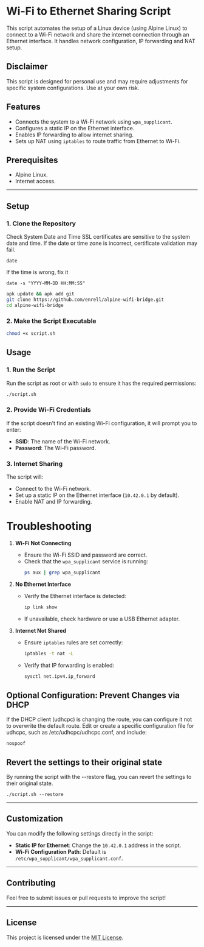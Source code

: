 # **Wi-Fi to Ethernet Sharing Script**

This script automates the setup of a Linux device (using Alpine Linux) to connect to a Wi-Fi network and share the internet connection through an Ethernet interface. It handles network configuration, IP forwarding and NAT setup.

## **Disclaimer**

This script is designed for personal use and may require adjustments for specific system configurations. Use at your own risk.

## **Features**
- Connects the system to a Wi-Fi network using `wpa_supplicant`.
- Configures a static IP on the Ethernet interface.
- Enables IP forwarding to allow internet sharing.
- Sets up NAT using `iptables` to route traffic from Ethernet to Wi-Fi.

## **Prerequisites**
- Alpine Linux.
- Internet access.
---

## **Setup**

### **1. Clone the Repository**
Check System Date and Time
SSL certificates are sensitive to the system date and time. If the date or time zone is incorrect, certificate validation may fail.
````
date
````
If the time is wrong, fix it
````
date -s "YYYY-MM-DD HH:MM:SS"
````

```bash
apk update && apk add git
git clone https://github.com/enrell/alpine-wifi-bridge.git
cd alpine-wifi-bridge
```

### **2. Make the Script Executable**
```bash
chmod +x script.sh
```

## **Usage**

### **1. Run the Script**
Run the script as root or with `sudo` to ensure it has the required permissions:
```bash
./script.sh
```

### **2. Provide Wi-Fi Credentials**
If the script doesn't find an existing Wi-Fi configuration, it will prompt you to enter:
- **SSID**: The name of the Wi-Fi network.
- **Password**: The Wi-Fi password.

### **3. Internet Sharing**
The script will:
- Connect to the Wi-Fi network.
- Set up a static IP on the Ethernet interface (`10.42.0.1` by default).
- Enable NAT and IP forwarding.

# **Troubleshooting**

1. **Wi-Fi Not Connecting**
   - Ensure the Wi-Fi SSID and password are correct.
   - Check that the `wpa_supplicant` service is running:  
     ```bash
     ps aux | grep wpa_supplicant
     ```

2. **No Ethernet Interface**
   - Verify the Ethernet interface is detected:
     ```bash
     ip link show
     ```
   - If unavailable, check hardware or use a USB Ethernet adapter.

3. **Internet Not Shared**
   - Ensure `iptables` rules are set correctly:
     ```bash
     iptables -t nat -L
     ```
   - Verify that IP forwarding is enabled:
     ```bash
     sysctl net.ipv4.ip_forward
     ```
## Optional Configuration: Prevent Changes via DHCP

If the DHCP client (udhcpc) ​​is changing the route, you can configure it not to overwrite the default route. Edit or create a specific configuration file for udhcpc, such as /etc/udhcpc/udhcpc.conf, and include:
````
nospoof
````

## Revert the settings to their original state
By running the script with the --restore flag, you can revert the settings to their original state.
````
./script.sh --restore
````

---

## **Customization**

You can modify the following settings directly in the script:
- **Static IP for Ethernet**: Change the `10.42.0.1` address in the script.
- **Wi-Fi Configuration Path**: Default is `/etc/wpa_supplicant/wpa_supplicant.conf`.

---

## **Contributing**

Feel free to submit issues or pull requests to improve the script!

---

## **License**

This project is licensed under the [MIT License](LICENSE).
